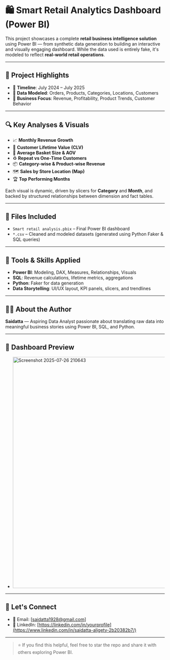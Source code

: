 # 🛍️ Smart Retail Analytics Dashboard (Power BI)

This project showcases a complete **retail business intelligence solution** using Power BI — from synthetic data generation to building an interactive and visually engaging dashboard. While the data used is entirely fake, it's modeled to reflect **real-world retail operations**.

---

## 📌 Project Highlights

- 📆 **Timeline**: July 2024 – July 2025
- 🔢 **Data Modeled**: Orders, Products, Categories, Locations, Customers
- 💼 **Business Focus**: Revenue, Profitability, Product Trends, Customer Behavior

---

## 🔍 Key Analyses & Visuals

- 📈 **Monthly Revenue Growth**  
- 👥 **Customer Lifetime Value (CLV)**  
- 🛒 **Average Basket Size & AOV**  
- ♻️ **Repeat vs One-Time Customers**  
- 📦 **Category-wise & Product-wise Revenue**  
- 🗺️ **Sales by Store Location (Map)**  
- 🏆 **Top Performing Months**

Each visual is dynamic, driven by slicers for **Category** and **Month**, and backed by structured relationships between dimension and fact tables.

---

## 📁 Files Included

- `Smart retail analysis.pbix` – Final Power BI dashboard  
- `*.csv` – Cleaned and modeled datasets (generated using Python Faker & SQL queries)  

---

## 🧠 Tools & Skills Applied

- **Power BI**: Modeling, DAX, Measures, Relationships, Visuals  
- **SQL**: Revenue calculations, lifetime metrics, aggregations  
- **Python**: Faker for data generation  
- **Data Storytelling**: UI/UX layout, KPI panels, slicers, and trendlines

---

## 🧑‍💼 About the Author

**Saidatta** — Aspiring Data Analyst passionate about translating raw data into meaningful business stories using Power BI, SQL, and Python.

---

## 📸 Dashboard Preview

- <img width="1307" height="731" alt="Screenshot 2025-07-26 210643" src="https://github.com/user-attachments/assets/7976eee1-5028-4fd6-a060-9f95f0b76061" />


---

## 🔗 Let's Connect

- 📧 Email: [saidatta1928@gmail.com]  
- 💼 LinkedIn: [https://linkedin.com/in/yourprofile](https://www.linkedin.com/in/saidatta-aligety-2b20382b7/)

---

> ⭐ If you find this helpful, feel free to star the repo and share it with others exploring Power BI.
